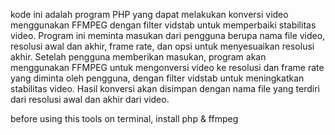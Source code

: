 kode ini adalah program PHP yang dapat melakukan konversi video menggunakan FFMPEG dengan filter vidstab untuk memperbaiki stabilitas video. Program ini meminta masukan dari pengguna berupa nama file video, resolusi awal dan akhir, frame rate, dan opsi untuk menyesuaikan resolusi akhir. Setelah pengguna memberikan masukan, program akan menggunakan FFMPEG untuk mengonversi video ke resolusi dan frame rate yang diminta oleh pengguna, dengan filter vidstab untuk meningkatkan stabilitas video. Hasil konversi akan disimpan dengan nama file yang terdiri dari resolusi awal dan akhir dari video.

before using this tools on terminal,
install php & ffmpeg
